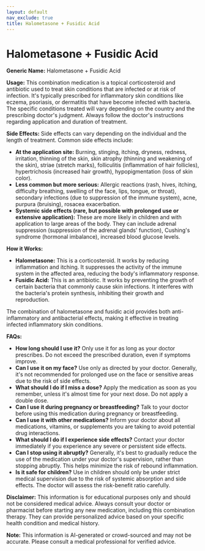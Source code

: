 ```yaml
---
layout: default
nav_exclude: true
title: Halometasone + Fusidic Acid
---
```


# Halometasone + Fusidic Acid

**Generic Name:** Halometasone + Fusidic Acid

**Usage:** This combination medication is a topical corticosteroid and antibiotic used to treat skin conditions that are infected or at risk of infection.  It's typically prescribed for inflammatory skin conditions like eczema, psoriasis, or dermatitis that have become infected with bacteria.  The specific conditions treated will vary depending on the country and the prescribing doctor's judgment.  Always follow the doctor's instructions regarding application and duration of treatment.

**Side Effects:**  Side effects can vary depending on the individual and the length of treatment.  Common side effects include:

* **At the application site:** Burning, stinging, itching, dryness, redness, irritation, thinning of the skin, skin atrophy (thinning and weakening of the skin),  striae (stretch marks),  folliculitis (inflammation of hair follicles),  hypertrichosis (increased hair growth),  hypopigmentation (loss of skin color).
* **Less common but more serious:** Allergic reactions (rash, hives, itching, difficulty breathing, swelling of the face, lips, tongue, or throat), secondary infections (due to suppression of the immune system), acne,  purpura (bruising),  rosacea exacerbation.
* **Systemic side effects (rare, but possible with prolonged use or extensive application):**  These are more likely in children and with application to large areas of the body. They can include adrenal suppression (suppression of the adrenal glands' function), Cushing's syndrome (hormonal imbalance), increased blood glucose levels.


**How it Works:**

* **Halometasone:** This is a corticosteroid. It works by reducing inflammation and itching.  It suppresses the activity of the immune system in the affected area, reducing the body's inflammatory response.
* **Fusidic Acid:** This is an antibiotic.  It works by preventing the growth of certain bacteria that commonly cause skin infections.  It interferes with the bacteria's protein synthesis, inhibiting their growth and reproduction.

The combination of halometasone and fusidic acid provides both anti-inflammatory and antibacterial effects, making it effective in treating infected inflammatory skin conditions.


**FAQs:**

* **How long should I use it?**  Only use it for as long as your doctor prescribes.  Do not exceed the prescribed duration, even if symptoms improve.
* **Can I use it on my face?**  Use only as directed by your doctor.  Generally, it's not recommended for prolonged use on the face or sensitive areas due to the risk of side effects.
* **What should I do if I miss a dose?**  Apply the medication as soon as you remember, unless it's almost time for your next dose.  Do not apply a double dose.
* **Can I use it during pregnancy or breastfeeding?**  Talk to your doctor before using this medication during pregnancy or breastfeeding.
* **Can I use it with other medications?**  Inform your doctor about all medications, vitamins, or supplements you are taking to avoid potential drug interactions.
* **What should I do if I experience side effects?**  Contact your doctor immediately if you experience any severe or persistent side effects.
* **Can I stop using it abruptly?**  Generally, it's best to gradually reduce the use of the medication under your doctor's supervision, rather than stopping abruptly.  This helps minimize the risk of rebound inflammation.
* **Is it safe for children?**  Use in children should only be under strict medical supervision due to the risk of systemic absorption and side effects.  The doctor will assess the risk-benefit ratio carefully.

**Disclaimer:** This information is for educational purposes only and should not be considered medical advice.  Always consult your doctor or pharmacist before starting any new medication, including this combination therapy. They can provide personalized advice based on your specific health condition and medical history.


**Note:** This information is AI-generated or crowd-sourced and may not be accurate. Please consult a medical professional for verified advice.